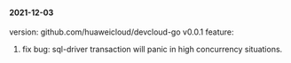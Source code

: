 #### 2021-12-03
version: github.com/huaweicloud/devcloud-go v0.0.1
feature:
1. fix bug: sql-driver transaction will panic in high concurrency situations.
